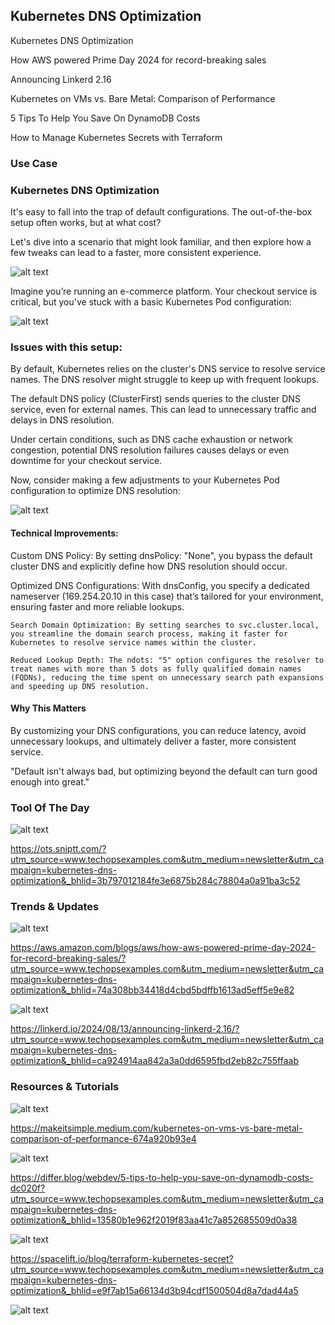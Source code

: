 ## Kubernetes DNS Optimization


Kubernetes DNS Optimization

How AWS powered Prime Day 2024 for record-breaking sales

Announcing Linkerd 2.16

Kubernetes on VMs vs. Bare Metal: Comparison of Performance

5 Tips To Help You Save On DynamoDB Costs

How to Manage Kubernetes Secrets with Terraform

### Use Case

### Kubernetes DNS Optimization

It's easy to fall into the trap of default configurations. The out-of-the-box setup often works, but at what cost?

Let's dive into a scenario that might look familiar, and then explore how a few tweaks can lead to a faster, more consistent experience.

![alt text](<unnamed (7).jpg>)

Imagine you’re running an e-commerce platform. Your checkout service is critical, but you've stuck with a basic Kubernetes Pod configuration:

![alt text](image.png)

### Issues with this setup:

  By default, Kubernetes relies on the cluster's DNS service to resolve service names. The DNS resolver might struggle to keep up with frequent lookups.

  The default DNS policy (ClusterFirst) sends queries to the cluster DNS service, even for external names. This can lead to unnecessary traffic and delays in DNS resolution.

  Under certain conditions, such as DNS cache exhaustion or network congestion, potential DNS resolution failures causes delays or even downtime for your checkout service.

Now, consider making a few adjustments to your Kubernetes Pod configuration to optimize DNS resolution:

![alt text](image-1.png)

#### Technical Improvements:

  Custom DNS Policy: By setting dnsPolicy: "None", you bypass the default cluster DNS and explicitly define how DNS resolution should occur.

  Optimized DNS Configurations: With dnsConfig, you specify a dedicated nameserver (169.254.20.10 in this case) that’s tailored for your environment, ensuring faster and more reliable lookups.

    Search Domain Optimization: By setting searches to svc.cluster.local, you streamline the domain search process, making it faster for Kubernetes to resolve service names within the cluster.

    Reduced Lookup Depth: The ndots: "5" option configures the resolver to treat names with more than 5 dots as fully qualified domain names (FQDNs), reducing the time spent on unnecessary search path expansions and speeding up DNS resolution.

#### Why This Matters

By customizing your DNS configurations, you can reduce latency, avoid unnecessary lookups, and ultimately deliver a faster, more consistent service.

"Default isn't always bad, but optimizing beyond the default can turn good enough into great."

### Tool Of The Day

![alt text](image-2.png)

https://ots.sniptt.com/?utm_source=www.techopsexamples.com&utm_medium=newsletter&utm_campaign=kubernetes-dns-optimization&_bhlid=3b797012184fe3e6875b284c78804a0a91ba3c52


### Trends & Updates

![alt text](image-3.png)

https://aws.amazon.com/blogs/aws/how-aws-powered-prime-day-2024-for-record-breaking-sales/?utm_source=www.techopsexamples.com&utm_medium=newsletter&utm_campaign=kubernetes-dns-optimization&_bhlid=74a308bb34418d4cbd5bdffb1613ad5eff5e9e82

![alt text](image-4.png)

https://linkerd.io/2024/08/13/announcing-linkerd-2.16/?utm_source=www.techopsexamples.com&utm_medium=newsletter&utm_campaign=kubernetes-dns-optimization&_bhlid=ca924914aa842a3a0dd6595fbd2eb82c755ffaab

### Resources & Tutorials

![alt text](image-5.png)

https://makeitsimple.medium.com/kubernetes-on-vms-vs-bare-metal-comparison-of-performance-674a920b93e4


![alt text](image-6.png)

https://differ.blog/webdev/5-tips-to-help-you-save-on-dynamodb-costs-dc020f?utm_source=www.techopsexamples.com&utm_medium=newsletter&utm_campaign=kubernetes-dns-optimization&_bhlid=13580b1e962f2019f83aa41c7a852685509d0a38


![alt text](image-7.png)

https://spacelift.io/blog/terraform-kubernetes-secret?utm_source=www.techopsexamples.com&utm_medium=newsletter&utm_campaign=kubernetes-dns-optimization&_bhlid=e9f7ab15a66134d3b94cdf1500504d8a7dad44a5

![alt text](image-8.png)
